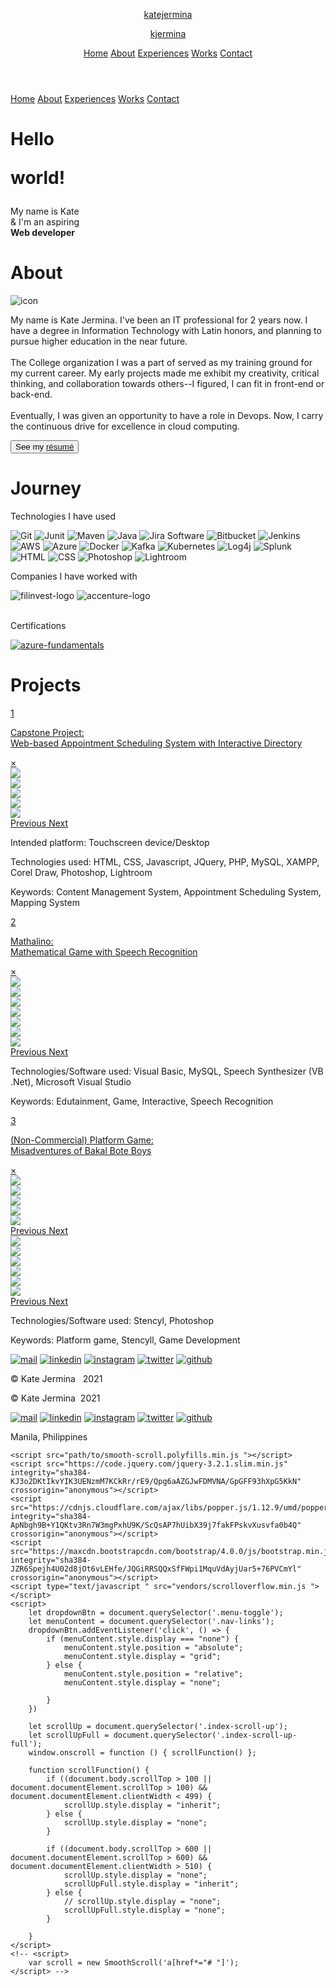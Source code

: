 <!DOCTYPE html>
<html lang="en">

<head>
    <meta charset="UTF-8" />
    <meta http-equiv="X-UA-Compatible" content="IE=edge" />
    <meta name="viewport" content="width=device-width, initial-scale=1.0" />
    <title>Kate Jermina</title>
    <link rel="stylesheet" href="https://maxcdn.bootstrapcdn.com/bootstrap/4.0.0/css/bootstrap.min.css" integrity="sha384-Gn5384xqQ1aoWXA+058RXPxPg6fy4IWvTNh0E263XmFcJlSAwiGgFAW/dAiS6JXm" crossorigin="anonymous">
    <link rel="stylesheet" href="css/styles.css" />
    <!-- <link rel="stylesheet" href="bootstrap/css/bootstrap.css" />
    <link rel="stylesheet" href="bootstrap/css/bootstrap.min.css" /> -->
</head>

<body>
    <div class="content">
        <header>
            <div class="top-menu">
                <a href="#">
                    <p class="logo">katejermina</p>
                    <p class="logo-alter">kjermina</p>
                </a>
                <div id="menuToggle" class="menu-toggle">
                    <img src="images/icons/menu.png" alt="" class="menu-button">
                </div>
                <div class="nav-links-full">
                    <a href="#home" class="nav-link">Home</a>
                    <a href="#about" class="nav-link">About</a>
                    <a href="#work" class="nav-link">Experiences</a>
                    <a href="#history" class="nav-link">Works</a>
                    <a href="#contact" class="nav-link">Contact</a>
                </div>
            </div>
        </header>
        <div class="nav-links nav-links-off" id="nav-links">
            <a href="#home" class="nav-link">Home</a>
            <a href="#about" class="nav-link">About</a>
            <a href="#work" class="nav-link">Experiences</a>
            <a href="#history" class="nav-link">Works</a>
            <a href="#contact" class="nav-link">Contact</a>
        </div>
        <div class="content-all">
            <div class="content-index" id="home">
                <div class="index-cover">
                    <div class="index-left">
                        <div class="index-text">
                            <h1 class="index-greeting hello">Hello<br>
                                <p class="world">world!</p>
                            </h1>
                        </div>
                        <div class="index-bottom">
                            <p class="index-intro">My name is Kate <br> & I'm an aspiring <br>
                                <b class="career">Web developer</b>
                            </p>
                            <a href="#about" class="index-scroll">
                                <div class="">
                                    <i class="arrow-down"></i>
                                </div>
                            </a>
                            <a href="#" class="index-scroll-up">
                                <div class="">
                                    <i class="arrow-up"></i>
                                </div>
                            </a>
                            <a href="#" class="index-scroll-up-full">
                                <div class="">
                                    <i class="arrow-up"></i>
                                </div>
                            </a>
                        </div>
                    </div>
                </div>
                <div class="index-right">
                </div>
            </div>
            <div class="content-pages">
                <div class="content-about" id="about">
                    <div class="about-spread">
                        <h1 class="content-h1">About</h1>
                        <div class="about-container container-fluid">
                            <div class="about-me-pic">
                                <img class="about-me-icon" src="images/kate-icon-squuare-hover.png " alt="icon" />
                            </div>
                            <div class="about-me-text">
                                <p>
                                    My name is Kate Jermina. I've been an IT professional for 2 years now. I have a degree in Information Technology with Latin honors, and planning to pursue higher education in the near future.
                                    <br><br>The College organization I was a part of served as my training ground for my current career. My early projects made me exhibit my creativity, critical thinking, and collaboration towards others--I figured, I can fit in front-end or back-end.
                                    <br><br>Eventually, I was given an opportunity to have a role in Devops. Now, I carry the continuous drive for excellence in cloud computing.
                                </p>
                                <div class="resume-text">
                                    <button type="button" class="btn">See my <a href="#work" class="contact-resume">résumé</a> </button>
                                </div>
                            </div>
                        </div>
                    </div>
                </div>
                <div class="spacer-other"></div>
                <div class="content-work" id="work">
                    <div class="work-spread">
                        <h1 class="">Journey</h1>
                        <div class="work-content">
                            <div class="work-technologies">
                                <p class="work-text">
                                    Technologies I have used
                                </p>
                                <div class="tech-icons">
                                    <img class="tech-icon" src="images/icons/technologies/white/git.png" data-toggle="tooltip" title="Git">
                                    <img class="tech-icon-sm" src="images/icons/technologies/white/junit.png" data-toggle="tooltip" title="Junit">
                                    <img class="tech-icon" src="images/icons/technologies/maven.png" data-toggle="tooltip" title="Maven">
                                    <img class="tech-icon" src="images/icons/technologies/java.png" data-toggle="tooltip" title="Java">
                                    <img class="tech-icon-sm" src="images/icons/technologies/white/jira.png" data-toggle="tooltip" title="Jira Software">
                                    <img class="tech-icon-sm" src="images/icons/technologies/white/bitbucket.png" data-toggle="tooltip" title="Bitbucket">
                                    <img class="tech-icon-m" src="images/icons/technologies/white/jenkins.png" data-toggle="tooltip" title="Jenkins">
                                    <img class="tech-icon-sm" src="images/icons/technologies/white/aws.png" data-toggle="tooltip" title="AWS">
                                    <img class="tech-icon-m" src="images/icons/technologies/azure-devops.png" data-toggle="tooltip" title="Azure">
                                    <img class="tech-icon-sm" src="images/icons/technologies/docker.png" data-toggle="tooltip" title="Docker">
                                    <img class="tech-icon" src="images/icons/technologies/white/kafka.png" data-toggle="tooltip" title="Kafka">
                                    <img class="tech-icon" src="images/icons/technologies/white/kubernetes.png" data-toggle="tooltip" title="Kubernetes">
                                    <img class="tech-icon-m" src="images/icons/technologies/white/log4j.png" data-toggle="tooltip" title="Log4j">
                                    <img class="tech-icon-sm" src="images/icons/technologies/white/splunk.png" data-toggle="tooltip" title="Splunk">
                                    <img class="tech-icon" src="images/icons/technologies/white/html.png" data-toggle="tooltip" title="HTML">
                                    <img class="tech-icon" src="images/icons/technologies/white/css3.png" data-toggle="tooltip" title="CSS">
                                    <img class="tech-icon" src="images/icons/technologies/photoshop.png" data-toggle="tooltip" title="Photoshop">
                                    <img class="tech-icon" src="images/icons/technologies/lightroom.png" data-toggle="tooltip" title="Lightroom">
                                </div>
                            </div>
                            <div class="work-companies">
                                <div class="work-history">
                                    <p class="work-text">
                                        Companies I have worked with
                                    </p>
                                    <div class="company-logos">
                                        <img src="images/logos/filinvest-logo.png" alt="filinvest-logo" class="company-logo" />
                                        <img src="images/logos/accenture-logo.png" style="background-color: white;" alt="accenture-logo" class="company-logo" />
                                    </div>
                                </div>
                                <br>
                                <div class="certifications">
                                    <p class="work-text">Certifications</p>
                                    <div class="cert-content">
                                        <a href="https://www.youracclaim.com/badges/a265b9d2-3033-4e81-afff-cca720e3337f/public_url"><img src="images/logos/azure-fundamentals.png" alt="azure-fundamentals" class="cert-badge"></a>
                                    </div>
                                </div>
                            </div>
                        </div>
                    </div>
                </div>
                <div class="spacer-black"></div>
                <div class="content-history" id="history">
                    <div class="history-spread">
                        <h1 class="content-h1">Projects</h1>
                        <div class="work-section">
                            <div class="capstone">
                                <a href="#modal-capstone">
                                    <div class="project-title">
                                        <p class="number">1</p>
                                        <p class="project-button">Capstone Project: <br> Web-based Appointment Scheduling System with Interactive Directory</p>
                                    </div>
                                </a>
                                <div id="modal-capstone" class="modal">
                                    <div class="modal-content">
                                        <a href="#history" class="modal-close">&times;</a>
                                        <div id="carousel-capstone" class="carousel slide" data-ride="carousel">
                                            <div class="carousel-inner">
                                                <div class="carousel-item active">
                                                    <img class="d-block w-100" src="images/works/capstone/01.png">
                                                </div>
                                                <div class="carousel-item">
                                                    <img class="d-block w-100" src="images/works/capstone/02.png">
                                                </div>
                                                <div class="carousel-item">
                                                    <img class="d-block w-100" src="images/works/capstone/03.png">
                                                </div>
                                                <div class="carousel-item">
                                                    <img class="d-block w-100" src="images/works/capstone/06.png">
                                                </div>
                                                <div class="carousel-item">
                                                    <img class="d-block w-100" src="images/works/capstone/08.png">
                                                </div>
                                            </div>
                                            <a class="carousel-control-prev" href="#carousel-capstone" role="button" data-slide="prev">
                                                <span class="carousel-control-prev-icon" aria-hidden="true"></span>
                                                <span class="sr-only">Previous</span>
                                            </a>
                                            <a class="carousel-control-next" href="#carousel-capstone" role="button" data-slide="next">
                                                <span class="carousel-control-next-icon" aria-hidden="true"></span>
                                                <span class="sr-only">Next</span>
                                            </a>
                                        </div>
                                        <div class="project-texts">
                                            <p class="project-info">Intended platform: Touchscreen device/Desktop</p>
                                            <p class="project-info">Technologies used: HTML, CSS, Javascript, JQuery, PHP, MySQL, XAMPP, Corel Draw, Photoshop, Lightroom</p>
                                            <p class="project-info">Keywords: Content Management System, Appointment Scheduling System, Mapping System </p>
                                        </div>
                                    </div>
                                </div>
                            </div>
                            <div class="speech">
                                <a href="#modal-speech">
                                    <div class="project-title">
                                        <p class="number">2</p>
                                        <p class="project-button">Mathalino: <br> Mathematical Game with Speech Recognition</p>
                                    </div>
                                </a>
                                <div id="modal-speech" class="modal">
                                    <div class="modal-content">
                                        <a href="#history" class="modal-close">&times;</a>
                                        <div id="carousel-mathalino" class="carousel slide" data-ride="carousel">
                                            <div class="carousel-inner">
                                                <div class="carousel-item active">
                                                    <img class="d-block w-100" src="images/works/mathalino/01.PNG">
                                                </div>
                                                <div class="carousel-item">
                                                    <img class="d-block w-100" src="images/works/mathalino/02.png">
                                                </div>
                                                <div class="carousel-item">
                                                    <img class="d-block w-100" src="images/works/mathalino/03.png">
                                                </div>
                                                <div class="carousel-item">
                                                    <img class="d-block w-100" src="images/works/mathalino/07.png">
                                                </div>
                                                <div class="carousel-item">
                                                    <img class="d-block w-100" src="images/works/mathalino/08.png">
                                                </div>
                                                <div class="carousel-item">
                                                    <img class="d-block w-100" src="images/works/mathalino/12.png">
                                                </div>
                                                <div class="carousel-item">
                                                    <img class="d-block w-100" src="images/works/mathalino/06.png">
                                                </div>
                                            </div>
                                            <a class="carousel-control-prev" href="#carousel-mathalino" role="button" data-slide="prev">
                                                <span class="carousel-control-prev-icon" aria-hidden="true"></span>
                                                <span class="sr-only">Previous</span>
                                            </a>
                                            <a class="carousel-control-next" href="#carousel-mathalino" role="button" data-slide="next">
                                                <span class="carousel-control-next-icon" aria-hidden="true"></span>
                                                <span class="sr-only">Next</span>
                                            </a>
                                        </div>
                                        <p class="project-info">Technologies/Software used: Visual Basic, MySQL, Speech Synthesizer (VB .Net), Microsoft Visual Studio</p>
                                        <p class="project-info">Keywords: Edutainment, Game, Interactive, Speech Recognition </p>
                                    </div>
                                </div>
                            </div>
                            <div class="game">
                                <a href="#modal-game">
                                    <div class="project-title">
                                        <p class="number">3</p>
                                        <p class="project-button">(Non-Commercial) Platform Game: <br> Misadventures of Bakal Bote Boys</p>
                                    </div>
                                </a>
                            </div>
                            <div id="modal-game" class="modal">
                                <div class="modal-content">
                                    <a href="#history" class="modal-close">&times;</a>
                                    <div class="img-full">
                                        <div id="carousel-game" class="carousel slide" data-ride="carousel">
                                            <div class="carousel-inner">
                                                <div class="carousel-item active">
                                                    <img class="d-block w-40" src="images/works/game/01.png">
                                                </div>
                                                <div class="carousel-item">
                                                    <img class="d-block w-40" src="images/works/game/02.png">
                                                </div>
                                                <div class="carousel-item">
                                                    <img class="d-block w-40" src="images/works/game/03.png">
                                                </div>
                                                <div class="carousel-item">
                                                    <img class="d-block  w-40" src="images/works/game/04.png">
                                                </div>
                                                <div class="carousel-item">
                                                    <img class="d-block  w-40" src="images/works/game/05.png">
                                                </div>
                                            </div>
                                        </div>
                                        <a class="carousel-control-prev" href="#carousel-game" role="button" data-slide="prev">
                                            <span class="carousel-control-prev-icon" aria-hidden="true"></span>
                                            <span class="sr-only">Previous</span>
                                        </a>
                                        <a class="carousel-control-next" href="#carousel-game" role="button" data-slide="next">
                                            <span class="carousel-control-next-icon" aria-hidden="true"></span>
                                            <span class="sr-only">Next</span>
                                        </a>
                                    </div>
                                    <div class="img-device">
                                        <div id="carousel-game-device" class="carousel slide" data-ride="carousel">
                                            <div class="carousel-inner">
                                                <div class="carousel-item active">
                                                    <img class="d-block device w-100" src="images/works/game/device/01.PNG">
                                                </div>
                                                <div class="carousel-item">
                                                    <img class="d-block device w-100" src="images/works/game/device/05.png">
                                                </div>
                                                <div class="carousel-item">
                                                    <img class="d-block device w-100" src="images/works/game/device/06.png">
                                                </div>
                                                <div class="carousel-item">
                                                    <img class="d-block device w-100" src="images/works/game/device/07.png">
                                                </div>
                                                <div class="carousel-item">
                                                    <img class="d-block device w-100" src="images/works/game/device/09.png">
                                                </div>
                                                <div class="carousel-item">
                                                    <img class="d-block device w-100" src="images/works/game/device/10.png">
                                                </div>
                                            </div>
                                            <a class="carousel-control-prev" href="#carousel-game-device" role="button" data-slide="prev">
                                                <span class="carousel-control-prev-icon" aria-hidden="true"></span>
                                                <span class="sr-only">Previous</span>
                                            </a>
                                            <a class="carousel-control-next" href="#carousel-game-device" role="button" data-slide="next">
                                                <span class="carousel-control-next-icon" aria-hidden="true"></span>
                                                <span class="sr-only">Next</span>
                                            </a>
                                        </div>
                                    </div>
                                    <p class="project-info">Technologies/Software used: Stencyl, Photoshop </p>
                                    <p class="project-info">Keywords: Platform game, Stencyll, Game Development </p>
                                </div>
                            </div>
                        </div>
                    </div>
                </div>
            </div>
            <div class="bottom-page">
                <div class="content-contact" id="contact">
                    <div class="footer-device">
                        <div class="social-icons">
                            <a href="mailto:kkjermina@gmail.com"><img src="images/icons/mail.png" alt="mail" class="social-icon" /></a>
                            <a href="https://www.linkedin.com/in/katejermina/"><img src="images/icons/linkedin.png" alt="linkedin" class="social-icon" /></a>
                            <a href="https://www.instagram.com/katejermina"><img src="images/icons/instagram.png" alt="instagram" class="social-icon" /></a>
                            <a href="https://www.twitter.com/"><img src="images/icons/twitter.png" alt="twitter" class="social-icon" /></a>
                            <a href="https://www.github.com/katejermina"><img src="images/icons/github.png" alt="github" class="social-icon github" /></a>
                        </div>
                        <div class="">
                            <p class="contact-text"><span>©&nbsp</span></span>Kate Jermina&nbsp&nbsp&nbsp2021 <br></p>
                        </div>
                    </div>
                    <div class="footer-full">
                        <div class="">
                            <p><a class="credits"><span>©&nbsp</span></span>Kate Jermina</a> &nbsp2021</p>
                        </div>
                        <div class="social-icons">
                            <a href="mailto:kkjermina@gmail.com"><img src="images/icons/mail.png" alt="mail" class="social-icon" /></a>
                            <a href="https://www.linkedin.com/in/katejermina/"><img src="images/icons/linkedin.png" alt="linkedin" class="social-icon" /></a>
                            <a href="https://www.instagram.com/katejermina"><img src="images/icons/instagram.png" alt="instagram" class="social-icon" /></a>
                            <a href="https://www.twitter.com/"><img src="images/icons/twitter.png" alt="twitter" class="social-icon" /></a>
                            <a href="https://www.github.com/katejermina"><img src="images/icons/github.png" alt="github" class="social-icon github" /></a>
                        </div>
                        <div class="">
                            <p class="contact-text-right">
                                Manila, Philippines
                            </p>
                        </div>
                    </div>
                </div>
            </div>
        </div>
    </div>
    </div>

    <script src="path/to/smooth-scroll.polyfills.min.js "></script>
    <script src="https://code.jquery.com/jquery-3.2.1.slim.min.js" integrity="sha384-KJ3o2DKtIkvYIK3UENzmM7KCkRr/rE9/Qpg6aAZGJwFDMVNA/GpGFF93hXpG5KkN" crossorigin="anonymous"></script>
    <script src="https://cdnjs.cloudflare.com/ajax/libs/popper.js/1.12.9/umd/popper.min.js" integrity="sha384-ApNbgh9B+Y1QKtv3Rn7W3mgPxhU9K/ScQsAP7hUibX39j7fakFPskvXusvfa0b4Q" crossorigin="anonymous"></script>
    <script src="https://maxcdn.bootstrapcdn.com/bootstrap/4.0.0/js/bootstrap.min.js" integrity="sha384-JZR6Spejh4U02d8jOt6vLEHfe/JQGiRRSQQxSfFWpi1MquVdAyjUar5+76PVCmYl" crossorigin="anonymous"></script>
    <script type="text/javascript " src="vendors/scrolloverflow.min.js "></script>
    <script>
        let dropdownBtn = document.querySelector('.menu-toggle');
        let menuContent = document.querySelector('.nav-links');
        dropdownBtn.addEventListener('click', () => {
            if (menuContent.style.display === "none") {
                menuContent.style.position = "absolute";
                menuContent.style.display = "grid";
            } else {
                menuContent.style.position = "relative";
                menuContent.style.display = "none";

            }
        })

        let scrollUp = document.querySelector('.index-scroll-up');
        let scrollUpFull = document.querySelector('.index-scroll-up-full');
        window.onscroll = function () { scrollFunction() };

        function scrollFunction() {
            if ((document.body.scrollTop > 100 || document.documentElement.scrollTop > 100) && document.documentElement.clientWidth < 499) {
                scrollUp.style.display = "inherit";
            } else {
                scrollUp.style.display = "none";
            }

            if ((document.body.scrollTop > 600 || document.documentElement.scrollTop > 600) && document.documentElement.clientWidth > 510) {
                scrollUp.style.display = "none";
                scrollUpFull.style.display = "inherit";
            } else {
                // scrollUp.style.display = "none";
                scrollUpFull.style.display = "none";
            }

        }
    </script>
    <!-- <script>
        var scroll = new SmoothScroll('a[href*="# "]');
    </script> -->

</body>

</html>
